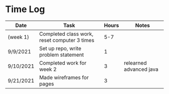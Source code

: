# Time Log

| Date | Task | Hours | Notes|
|------|------|-------|------|
|(week 1)|Completed class work, reset computer 3 times|5-7||
|9/9/2021|Set up repo, write problem statement|1||
|9/10/2021|Completed work for week 2|3|relearned advanced java|
|9/21/2021|Made wireframes for pages|3||

